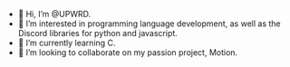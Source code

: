 - 👋 Hi, I’m @UPWRD.
- 👀 I’m interested in programming language development, as well as the Discord libraries for python and javascript.
- 🌱 I’m currently learning C.
- 💞️ I’m looking to collaborate on my passion project, Motion.

<!---
UPWRD1/UPWRD1 is a ✨ special ✨ repository because its `README.md` (this file) appears on your GitHub profile.
You can click the Preview link to take a look at your changes.
--->
